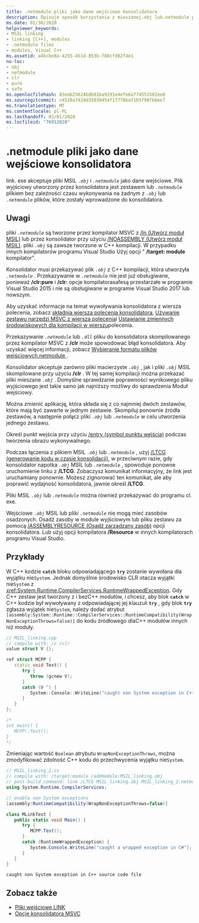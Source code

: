 ```yaml
---
title: .netmodule pliki jako dane wejściowe konsolidatora
description: Opisuje sposób korzystania z mieszanej.obj lub.netmodule pliki jako dane wejściowe konsolidatora podczas tworzenia zestawów .NET.
ms.date: 01/30/2020
helpviewer_keywords:
- MSIL linking
- linking [C++], modules
- .netmodule files
- modules, Visual C++
ms.assetid: a4bcbe8a-4255-451d-853b-f88cfd82f4e1
no-loc:
- obj
- netmodule
- clr
- pure
- safe
ms.openlocfilehash: 83eab25624bdb81ba9191e4efe6a774551502ee0
ms.sourcegitcommit: c4528a7424d35039454f17778baf1b5f98fbbee7
ms.translationtype: MT
ms.contentlocale: pl-PL
ms.lasthandoff: 02/01/2020
ms.locfileid: "76912828"
---
```

# <a name="opno-locnetmodule-files-as-linker-input"></a>.netmodule pliki jako dane wejściowe konsolidatora

link. exe akceptuje pliki MSIL *`.obj`* i *`.netmodule`* jako dane wejściowe. Plik wyjściowy utworzony przez konsolidatora jest zestawem lub *`.netmodule`* plikiem bez zależności czasu wykonywania na żadnym z *`.obj`* lub *`.netmodule`* plików, które zostały wprowadzone do konsolidatora.

## <a name="remarks"></a>Uwagi

pliki *`.netmodule`* są tworzone przez kompilator MSVC z [/ln (Utwórz moduł MSIL)](ln-create-msil-module.md) lub przez konsolidator przy użyciu [/NOASSEMBLY (Utwórz moduł MSIL)](noassembly-create-a-msil-module.md). pliki *`.obj`* są zawsze tworzone w C++ kompilacji. W przypadku innych kompilatorów programu Visual Studio Użyj opcji " **/target: module** kompilator".

Konsolidator musi przekazywać plik *`.obj`* z C++ kompilacji, która utworzyła *`.netmodule`* . Przekazywanie w *`.netmodule`* nie jest już obsługiwane, ponieważ **/clr:pure** i **/clr:** opcje kompilatorasafesą przestarzałe w programie Visual Studio 2015 i nie są obsługiwane w programie Visual Studio 2017 lub nowszym.

Aby uzyskać informacje na temat wywoływania konsolidatora z wiersza polecenia, zobacz [składnia wiersza polecenia konsolidatora](linking.md), [Używanie zestawu narzędzi MSVC z wiersza polecenia](../building-on-the-command-line.md)i [Ustawianie zmiennych środowiskowych dla kompilacji w wierszu](../setting-the-path-and-environment-variables-for-command-line-builds.md)polecenia.

Przekazywanie *`.netmodule`* lub *`.dll`* pliku do konsolidatora skompilowanego przez kompilator MSVC z **/clr** może spowodować błąd konsolidatora. Aby uzyskać więcej informacji, zobacz [Wybieranie formatu plików wejściowych.netmodule ](choosing-the-format-of-netmodule-input-files.md).

Konsolidator akceptuje zarówno pliki macierzyste *`.obj`* , jak i pliki *`.obj`* MSIL skompilowane przy użyciu **/clr** . W tej samej kompilacji można przekazać pliki mieszane *`.obj`* . Domyślne sprawdzanie poprawności wynikowego pliku wyjściowego jest takie samo jak najniższy możliwy do sprawdzenia Moduł wejściowy.

Można zmienić aplikację, która składa się z co najmniej dwóch zestawów, które mają być zawarte w jednym zestawie. Skompiluj ponownie źródła zestawów, a następnie połącz pliki *`.obj`* lub *`.netmodule`* w celu utworzenia jednego zestawu.

Określ punkt wejścia przy użyciu [/entry (symbol punktu wejścia)](entry-entry-point-symbol.md) podczas tworzenia obrazu wykonywalnego.

Podczas łączenia z plikiem MSIL *`.obj`* lub *`.netmodule`* , użyj [/LTCG (generowanie kodu w czasie konsolidacji)](ltcg-link-time-code-generation.md), w przeciwnym razie, gdy konsolidator napotka *`.obj`* MSIL lub *`.netmodule`* , spowoduje ponowne uruchomienie linku z **/LTCG**. Zobaczysz komunikat informacyjny, że link jest uruchamiany ponownie. Możesz zignorować ten komunikat, ale aby poprawić wydajność konsolidatora, jawnie określ **/LTCG**.

Pliki MSIL *`.obj`* lub *`.netmodule`* można również przekazywać do programu cl. exe.

Wejściowe *`.obj`* MSIL lub pliki *`.netmodule`* nie mogą mieć zasobów osadzonych. Osadź zasoby w module wyjściowym lub pliku zestawu za pomocą [/ASSEMBLYRESOURCE (Osadź zarządzany zasób)](assemblyresource-embed-a-managed-resource.md) opcji konsolidatora. Lub użyj opcji kompilatora **/Resource** w innych kompilatorach programu Visual Studio.

## <a name="examples"></a>Przykłady

W C++ kodzie **`catch`** bloku odpowiadającego **`try`** zostanie wywołana dla wyjątku nie`System`. Jednak domyślnie środowisko CLR otacza wyjątki nie`System` z <xref:System.Runtime.CompilerServices.RuntimeWrappedException>. Gdy C++ zestaw jest tworzony z i bezC++ modułów, i chcesz, aby blok **`catch`** w C++ kodzie był wywoływany z odpowiadającej jej klauzuli **`try`** , gdy blok **`try`** zgłasza wyjątek nie`System`, należy dodać atrybut `[assembly:System::Runtime::CompilerServices::RuntimeCompatibility(WrapNonExceptionThrows=false)]` do kodu źródłowego dlaC++ modułów innych niż moduły.

```cpp
// MSIL_linking.cpp
// compile with: /c /clr
value struct V {};

ref struct MCPP {
   static void Test() {
      try {
         throw (gcnew V);
      }
      catch (V ^) {
         System::Console::WriteLine("caught non System exception in C++ source code file");
      }
   }
};

/*
int main() {
   MCPP::Test();
}
*/
```

Zmieniając wartość `Boolean` atrybutu `WrapNonExceptionThrows`, można zmodyfikować zdolność C++ kodu do przechwycenia wyjątku nie`System`.

```csharp
// MSIL_linking_2.cs
// compile with: /target:module /addmodule:MSIL_linking.obj
// post-build command: link /LTCG MSIL_linking.obj MSIL_linking_2.netmodule /entry:MLinkTest.Main /out:MSIL_linking_2.exe /subsystem:console
using System.Runtime.CompilerServices;

// enable non System exceptions
[assembly:RuntimeCompatibility(WrapNonExceptionThrows=false)]

class MLinkTest {
   public static void Main() {
      try {
         MCPP.Test();
      }
      catch (RuntimeWrappedException) {
         System.Console.WriteLine("caught a wrapped exception in C#");
      }
   }
}
```

```Output
caught non System exception in C++ source code file
```

## <a name="see-also"></a>Zobacz także

- [Pliki wejściowe LINK](link-input-files.md)
- [Opcje konsolidatora MSVC](linker-options.md)
